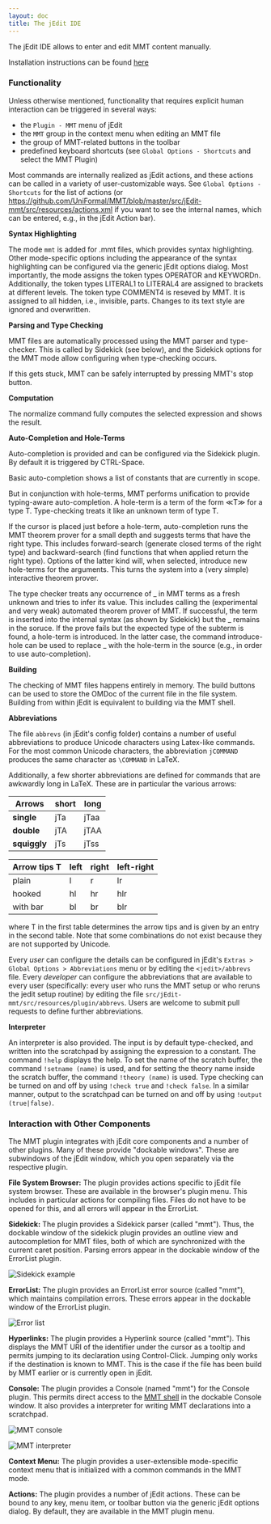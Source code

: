 ```yaml
---
layout: doc
title: The jEdit IDE
---
```


The jEdit IDE allows to enter and edit MMT content manually.

Installation instructions can be found [here](../setup/jedit.html)

### Functionality

Unless otherwise mentioned, functionality that requires explicit human interaction can be triggered in several ways:
* the `Plugin - MMT` menu of jEdit
* the `MMT` group in the context menu when editing an MMT file
* the group of MMT-related buttons in the toolbar
* predefined keyboard shortcuts (see `Global Options - Shortcuts` and select the MMT Plugin)

Most commands are internally realized as jEdit actions, and these actions can be called in a variety of user-customizable ways.
See `Global Options - Shortcuts` for the list of actions (or https://github.com/UniFormal/MMT/blob/master/src/jEdit-mmt/src/resources/actions.xml if you want to see the internal names, which can be entered, e.g., in the jEdit Action bar).

**Syntax Highlighting**

The mode `mmt` is added for .mmt files, which provides syntax highlighting.
Other mode-specific options including the appearance of the syntax highlighting can be configured via the generic jEdit options dialog.
Most importantly, the mode assigns the token types OPERATOR and KEYWORDn. Additionally, the token types LITERAL1 to LITERAL4 are assigned to brackets at different levels.
The token type COMMENT4 is reseved by MMT. It is assigned to all hidden, i.e., invisible, parts. Changes to its text style are ignored and overwritten.

**Parsing and Type Checking**

MMT files are automatically processed using the MMT parser and type-checker.
This is called by Sidekick (see below), and the Sidekick options for the MMT mode allow configuring when type-checking occurs.

If this gets stuck, MMT can be safely interrupted by pressing MMT's stop button.

**Computation**

The normalize command fully computes the selected expression and shows the result.

**Auto-Completion and Hole-Terms**

Auto-completion is provided and can be configured via the Sidekick plugin. By default it is triggered by CTRL-Space.

Basic auto-completion shows a list of constants that are currently in scope.

But in conjunction with hole-terms, MMT performs unification to provide typing-aware auto-completion.
A hole-term is a term of the form ≪T≫ for a type T.
Type-checking treats it like an unknown term of type T.

If the cursor is placed just before a hole-term, auto-completion runs the MMT theorem prover for a small depth and suggests terms that have the right type.
This includes forward-search (generate closed terms of the right type) and backward-search (find functions that when applied return the right type). Options of the latter kind will, when selected, introduce new hole-terms for the arguments.
This turns the system into a (very simple) interactive theorem prover.

The type checker treats any occurrence of _ in MMT terms as a fresh unknown and tries to infer its value.
This includes calling the (experimental and very weak) automated theorem prover of MMT.
If successful, the term is inserted into the internal syntax (as shown by Sidekick) but the _ remains in the soruce.
If the prove fails but the expected type of the subterm is found, a hole-term is introduced.
In the latter case, the command introduce-hole can be used to replace _ with the hole-term in the source (e.g., in order to use auto-completion).

**Building**

The checking of MMT files happens entirely in memory.
The build buttons can be used to store the OMDoc of the current file in the file system.
Building from within jEdit is equivalent to building via the MMT shell.

**Abbreviations**

The file `abbrevs` (in jEdit's config folder) contains a number of useful abbreviations to produce Unicode characters using Latex-like commands.
For the most common Unicode characters, the abbreviation `jCOMMAND` produces the same character as `\COMMAND` in LaTeX.

Additionally, a few shorter abbreviations are defined for commands that are awkwardly long in LaTeX.
These are in particular the various arrows:

Arrows | short | long
--- | --- | ---       
**single**   | jTa | jTaa
**double**   | jTA | jTAA
**squiggly** | jTs | jTss

Arrow tips T | left | right | left-right
--- | --- | --- | ---
plain    | l  | r  | lr
hooked   | hl | hr | hlr
with bar | bl | br | blr

where T in the first table determines the arrow tips and is given by an entry in the second table. Note that some combinations do not exist because they are not supported by Unicode.

Every *user* can configure the details can be configured in jEdit's `Extras > Global Options > Abbreviations` menu or by editing the `<jedit>/abbrevs` file.
Every *developer* can configure the abbreviations that are available to every user (specifically: every user who runs the MMT setup or who reruns the jedit setup routine) by editing the file `src/jEdit-mmt/src/resources/plugin/abbrevs`.
Users are welcome to submit pull requests to define further abbreviations.

**Interpreter**

An interpreter is also provided. The input is by default type-checked, and written into the scratchpad by assigning the expression to a constant. The command `!help` displays the help.
To set the name of the scratch buffer, the command `!setname (name)` is used, and for setting the theory name inside the scratch buffer, the command `!theory (name)` is used.
Type checking can be turned on and off by using `!check true` and `!check false`. In a similar manner, output to the scratchpad can be turned on and off by using `!output (true|false)`.

### Interaction with Other Components

The MMT plugin integrates with jEdit core components and a number of other plugins. Many of these provide "dockable windows". These are subwindows of the jEdit window, which you open separately via the respective plugin.

**File System Browser:** The plugin provides actions specific to jEdit file system browser. These are available in the browser's plugin menu. This includes in particular actions for compiling files. Files do not have to be opened for this, and all errors will appear in the ErrorList.

**Sidekick:** The plugin provides a Sidekick parser (called "mmt"). Thus, the dockable window of the sidekick plugin provides an outline view and autocompletion for MMT files, both of which are synchronized with the current caret position. Parsing errors appear in the dockable window of the ErrorList plugin.

![`Sidekick example`](doc/img/screenshots/sidekick.png)

**ErrorList:**
The plugin provides an ErrorList error source (called "mmt"), which maintains compilation errors. These errors appear in the dockable window of the ErrorList plugin.

![`Error list`](doc/img/screenshots/errorlist.png)

**Hyperlinks:**
The plugin provides a Hyperlink source (called "mmt"). This displays the MMT URI of the identifier under the cursor as a tooltip and permits jumping to its declaration using Control-Click.
Jumping only works if the destination is known to MMT. This is the case if the file has been build by MMT earlier or is currently open in jEdit.

**Console:**
The plugin provides a Console (named "mmt") for the Console plugin. This permits direct access to the [MMT shell](shell.html) in the dockable Console window. It also provides a interpreter for writing MMT declarations into a scratchpad.

![`MMT console`](doc/img/screenshots/console.png)

![`MMT interpreter`](doc/img/screenshots/interpreter.png)

**Context Menu:**
The plugin provides a user-extensible mode-specific context menu that is initialized with a common commands in the MMT mode.

**Actions:**
The plugin provides a number of jEdit actions. These can be bound to any key, menu item, or toolbar button via the generic jEdit options dialog. By default, they are available in the MMT plugin menu. 
